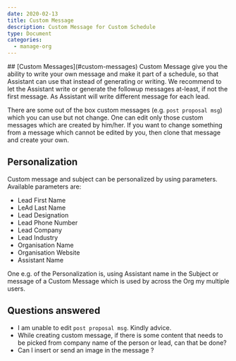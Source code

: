 ```yaml
---
date: 2020-02-13
title: Custom Message 
description: Custom Message for Custom Schedule
type: Document
categories:
  - manage-org
---
```


<a name="custom-messages"/>
## [Custom Messages](#custom-messages)
Custom Message give you the ability to write your own message and make it part of a schedule, so that Assistant can use that instead of generating or writing.  
We recommend to let the Assistant write or generate the followup messages at-least, if not the first message. As Assistant will write different message for each lead.

There are some out of the box custom messages (e.g. `post proposal msg`) which you can use but not change. One can edit only those custom messages which are created by him/her. If you want to change something from a message which cannot be edited by you, then clone that message and create your own.

## Personalization 
Custom message and subject can be personalized by using parameters. Available parameters are: 
- Lead First Name
- LeAd Last Name
- Lead Designation
- Lead Phone Number
- Lead Company
- Lead Industry
- Organisation Name
- Organisation Website
- Assistant Name

One e.g. of the Personalization is, using Assistant name in the Subject or message of a Custom Message which is used by across the Org my multiple users. 

## Questions answered
- I am unable to edit `post proposal msg`. Kindly advice.
- While creating custom message, if there is some content that needs to be picked from company name of the person or lead, can that be done?
- Can I insert or send an image in the message ? 
